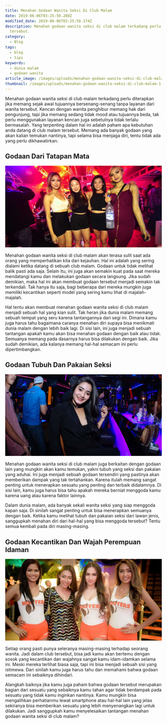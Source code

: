 ```yaml
---
title: Menahan Godaan Wanita Seksi Di Club Malam
date: 2019-06-06T03:25:50.288Z
modified_date: 2019-06-06T03:25:50.374Z
description: Menahan godaan wanita seksi di club malam terkadang perlu diterapkan jika memang sejak awal tujuannya bersenang-senang tanpa layanan dari wanita
  tersebut.
category:
  - Blog
tags:
  - blog
  - tips
keywords:
  - dunia malam
  - godaan wanita
article_image: /images/uploads/menahan-godaan-wanita-seksi-di-club-malam-3.jpg
thumbnail: /images/uploads/menahan-godaan-wanita-seksi-di-club-malam-1-014.jpg
---
```

Menahan godaan wanita seksi di club malam terkadang perlu diterapkan jika memang sejak awal tujuannya bersenang-senang tanpa layanan dari wanita tersebut. Kencan dengan wanita penghibur memang hak dari pengunjung, tapi jika memang sedang tidak mood atau tujuannya beda, tak perlu menggunakan layanan kencan juga sebetulnya tidak terlalu bermasalah. Yang terpenting dalam hal ini adalah paham apa kebutuhan anda datang di club malam tersebut. Memang ada banyak godaan yang akan kalian temukan nantinya, tapi selama bisa menjaga diri, tentu tidak ada yang perlu dikhawatirkan.



## Godaan Dari Tatapan Mata

![Menahan Godaan Wanita Seksi Di Club Malam](/images/uploads/menahan-godaan-wanita-seksi-di-club-malam-3.jpg)

Menahan godaan wanita seksi di club malam akan terasa sulit saat ada orang yang memperhatikan kita dari kejauhan. Hal ini adalah yang sering dialami ketika datang di sebuah club malam. Godaan untuk tidak melihat balik pasti ada saja. Selain itu, ini juga akan semakin kuat pada saat mereka mendatangi kamu dan melakukan godaan secara langsung. Jika sudah demikian, maka hal ini akan membuat godaan tersebut menjadi semakin tak terkendali. Tak hanya itu saja, bagi beberapa dari mereka mungkin juga memiliki kecantikan seperti model yang sering kamu lihat di majalah-majalah.

Hal tentu akan membuat menahan godaan wanita seksi di club malam menjadi sebuah hal yang kian sulit. Tak heran jika dunia malam memang sebuah tempat yang seru karena tantangannya dari segi ini. Dimana kamu juga harus tahu bagaimana caranya menahan diri supaya bisa menikmati dunia malam dengan lebih baik lagi. Di sisi lain, ini juga menjadi sebuah tantangan apakah kamu akan bisa menahan godaan dengan baik atau tidak. Semuanya memang pada dasarnya harus bisa dilakukan dengan baik. Jika sudah demikian, ada kalanya memang hal-hal semacam ini perlu dipertimbangkan.



## Godaan Tubuh Dan Pakaian Seksi

![Menahan Godaan Wanita Seksi Di Club Malam](/images/uploads/menahan-godaan-wanita-seksi-di-club-malam-2.jpg)

Menahan godaan wanita seksi di club malam juga berkaitan dengan godaan lain yang mungkin akan kamu temukan, yakni tubuh yang seksi dan pakaian yang aduhai. Ini juga menjadi sebuah godaan tersendiri yang pastinya akan memberikan dampak yang tak tertahankan. Karena itulah memang sangat penting untuk menerapkan sesuatu yang penting dan terbaik didalamnya. Di sisi lain, kamu juga harus bisa tahu apakah mereka berniat menggoda kamu karena uang atau karena faktor lainnya.

Dalam dunia malam, ada banyak sekali wanita seksi yang siap menggoda kapan saja. Di sinilah sangat penting untuk bisa menerapkan semuanya dengan baik. Ketika kamu melihat tubuh dan pakaian seksi dari lawan jenis, sanggupkah menahan diri dari hal-hal yang bisa menggoda tersebut? Tentu semua kembali pada diri masing-masing.



## Godaan Kecantikan Dan Wajah Perempuan Idaman

![Menahan Godaan Wanita Seksi Di Club Malam](/images/uploads/menahan-godaan-wanita-seksi-di-club-malam-1.jpg)

Setiap orang pasti punya seleranya masing-masing terhadap seorang wanita. Jadi dalam club tersebut, bisa jadi kamu akan bertemu dengan sosok yang kecantikan dan wajahnya sangat kamu idam-idamkan selama ini. Meski mereka terlihat biasa saja, tapi ini bisa menjadi sebuah sisi yang istimewa. Dari sinilah kamu juga harus tahu dan memahami bahwa godaan semacam ini sebaiknya dihindari. 

Alangkah baiknya jika kamu juga paham bahwa godaan tersebut merupakan bagian dari sesuatu yang sebaiknya kamu tahan agar tidak berdampak pada sesuatu yang tidak kamu inginkan nantinya. Kamu mungkin bisa mengalihkan perhatianmu lewat smartphone atau hal-hal lain yang jelas sekiranya bisa memberikan sesuatu yang lebih menyenangkan lagi untuk dilakukan. Jadi sanggupkah kamu menyelesaikan tantangan menahan godaan wanita seksi di club malam?
